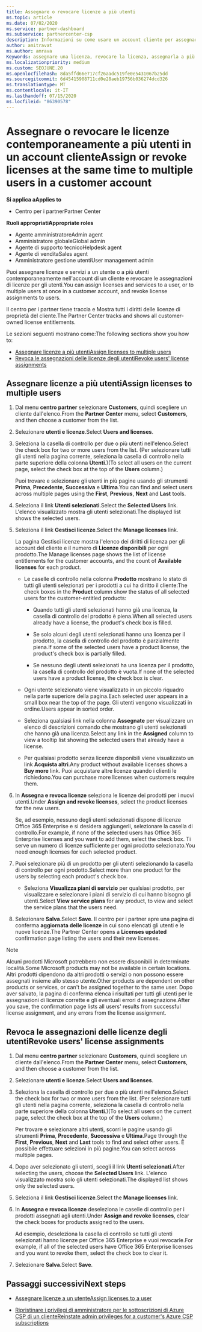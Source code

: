 ```yaml
---
title: Assegnare o revocare licenze a più utenti
ms.topic: article
ms.date: 07/02/2020
ms.service: partner-dashboard
ms.subservice: partnercenter-csp
description: Informazioni su come usare un account cliente per assegnare o revocare licenze e servizi a un utente o a più utenti contemporaneamente.
author: amitravat
ms.author: amrava
Keywords: assegnare una licenza, revocare la licenza, assegnarla a più utenti,
ms.localizationpriority: medium
ms.custom: SEOJUNE.20
ms.openlocfilehash: 8da5ffd66e717cf26aadc519fe0e5431067b25dd
ms.sourcegitcommit: 6d45415908711cd0e28aeb19756b036274dcd326
ms.translationtype: MT
ms.contentlocale: it-IT
ms.lasthandoff: 07/15/2020
ms.locfileid: "86390578"
---
```

# <a name="assign-or-revoke-licenses-at-the-same-time-to-multiple-users-in-a-customer-account"></a><span data-ttu-id="ba3c8-104">Assegnare o revocare le licenze contemporaneamente a più utenti in un account cliente</span><span class="sxs-lookup"><span data-stu-id="ba3c8-104">Assign or revoke licenses at the same time to multiple users in a customer account</span></span>

<span data-ttu-id="ba3c8-105">**Si applica a**</span><span class="sxs-lookup"><span data-stu-id="ba3c8-105">**Applies to**</span></span>

- <span data-ttu-id="ba3c8-106">Centro per i partner</span><span class="sxs-lookup"><span data-stu-id="ba3c8-106">Partner Center</span></span>

<span data-ttu-id="ba3c8-107">**Ruoli appropriati**</span><span class="sxs-lookup"><span data-stu-id="ba3c8-107">**Appropriate roles**</span></span>

- <span data-ttu-id="ba3c8-108">Agente amministratore</span><span class="sxs-lookup"><span data-stu-id="ba3c8-108">Admin agent</span></span>
- <span data-ttu-id="ba3c8-109">Amministratore globale</span><span class="sxs-lookup"><span data-stu-id="ba3c8-109">Global admin</span></span>
- <span data-ttu-id="ba3c8-110">Agente di supporto tecnico</span><span class="sxs-lookup"><span data-stu-id="ba3c8-110">Helpdesk agent</span></span>
- <span data-ttu-id="ba3c8-111">Agente di vendita</span><span class="sxs-lookup"><span data-stu-id="ba3c8-111">Sales agent</span></span>
- <span data-ttu-id="ba3c8-112">Amministratore gestione utenti</span><span class="sxs-lookup"><span data-stu-id="ba3c8-112">User management admin</span></span>

<span data-ttu-id="ba3c8-113">Puoi assegnare licenze e servizi a un utente o a più utenti contemporaneamente nell'account di un cliente e revocare le assegnazioni di licenze per gli utenti.</span><span class="sxs-lookup"><span data-stu-id="ba3c8-113">You can assign licenses and services to a user, or to multiple users at once in a customer account, and revoke license assignments to users.</span></span>

<span data-ttu-id="ba3c8-114">Il centro per i partner tiene traccia e Mostra tutti i diritti delle licenze di proprietà del cliente.</span><span class="sxs-lookup"><span data-stu-id="ba3c8-114">The Partner Center tracks and shows all customer-owned license entitlements.</span></span>

<span data-ttu-id="ba3c8-115">Le sezioni seguenti mostrano come:</span><span class="sxs-lookup"><span data-stu-id="ba3c8-115">The following sections show you how to:</span></span>
- [<span data-ttu-id="ba3c8-116">Assegnare licenze a più utenti</span><span class="sxs-lookup"><span data-stu-id="ba3c8-116">Assign licenses to multiple users</span></span>](#assign-licenses-to-groups)
- [<span data-ttu-id="ba3c8-117">Revoca le assegnazioni delle licenze degli utenti</span><span class="sxs-lookup"><span data-stu-id="ba3c8-117">Revoke users' license assignments</span></span>](#revoking-licenses)

<a href="" id="assign-licenses-to-groups"></a>
## <a name="assign-licenses-to-multiple-users"></a><span data-ttu-id="ba3c8-118">Assegnare licenze a più utenti</span><span class="sxs-lookup"><span data-stu-id="ba3c8-118">Assign licenses to multiple users</span></span>

1. <span data-ttu-id="ba3c8-119">Dal menu **centro partner** selezionare **Customers**, quindi scegliere un cliente dall'elenco.</span><span class="sxs-lookup"><span data-stu-id="ba3c8-119">From the **Partner Center** menu, select **Customers**, and then choose a customer from the list.</span></span>

2. <span data-ttu-id="ba3c8-120">Selezionare **utenti e licenze**.</span><span class="sxs-lookup"><span data-stu-id="ba3c8-120">Select **Users and licenses**.</span></span>

3. <span data-ttu-id="ba3c8-121">Seleziona la casella di controllo per due o più utenti nell'elenco.</span><span class="sxs-lookup"><span data-stu-id="ba3c8-121">Select the check box for two or more users from the list.</span></span> <span data-ttu-id="ba3c8-122">(Per selezionare tutti gli utenti nella pagina corrente, seleziona la casella di controllo nella parte superiore della colonna **Utenti**.)</span><span class="sxs-lookup"><span data-stu-id="ba3c8-122">(To select all users on the current page, select the check box at the top of the **Users** column.)</span></span>

    <span data-ttu-id="ba3c8-123">Puoi trovare e selezionare gli utenti in più pagine usando gli strumenti **Prima**, **Precedente**, **Successiva** e **Ultima**.</span><span class="sxs-lookup"><span data-stu-id="ba3c8-123">You can find and select users across multiple pages using the **First**, **Previous**, **Next** and **Last** tools.</span></span>

4. <span data-ttu-id="ba3c8-124">Seleziona il link **Utenti selezionati**.</span><span class="sxs-lookup"><span data-stu-id="ba3c8-124">Select the **Selected Users** link.</span></span> <span data-ttu-id="ba3c8-125">L'elenco visualizzato mostra gli utenti selezionati.</span><span class="sxs-lookup"><span data-stu-id="ba3c8-125">The displayed list shows the selected users.</span></span>

5. <span data-ttu-id="ba3c8-126">Seleziona il link **Gestisci licenze**.</span><span class="sxs-lookup"><span data-stu-id="ba3c8-126">Select the **Manage licenses** link.</span></span>

    <span data-ttu-id="ba3c8-127">La pagina Gestisci licenze mostra l'elenco dei diritti di licenza per gli account del cliente e il numero di **Licenze disponibili** per ogni prodotto.</span><span class="sxs-lookup"><span data-stu-id="ba3c8-127">The Manage licenses page shows the list of license entitlements for the customer accounts, and the count of **Available licenses** for each product.</span></span>

    - <span data-ttu-id="ba3c8-128">Le caselle di controllo nella colonna **Prodotto** mostrano lo stato di tutti gli utenti selezionati per i prodotti a cui ha diritto il cliente:</span><span class="sxs-lookup"><span data-stu-id="ba3c8-128">The check boxes in the **Product** column show the status of all selected users for the customer-entitled products:</span></span>

       - <span data-ttu-id="ba3c8-129">Quando tutti gli utenti selezionati hanno già una licenza, la casella di controllo del prodotto è piena.</span><span class="sxs-lookup"><span data-stu-id="ba3c8-129">When all selected users already have a license, the product's check box is filled.</span></span>

       - <span data-ttu-id="ba3c8-130">Se solo alcuni degli utenti selezionati hanno una licenza per il prodotto, la casella di controllo del prodotto è parzialmente piena.</span><span class="sxs-lookup"><span data-stu-id="ba3c8-130">If some of the selected users have a product license, the product's check box is partially filled.</span></span>

       - <span data-ttu-id="ba3c8-131">Se nessuno degli utenti selezionati ha una licenza per il prodotto, la casella di controllo del prodotto è vuota.</span><span class="sxs-lookup"><span data-stu-id="ba3c8-131">If none of the selected users have a product license, the check box is clear.</span></span>

    - <span data-ttu-id="ba3c8-132">Ogni utente selezionato viene visualizzato in un piccolo riquadro nella parte superiore della pagina.</span><span class="sxs-lookup"><span data-stu-id="ba3c8-132">Each selected user appears in a small box near the top of the page.</span></span> <span data-ttu-id="ba3c8-133">Gli utenti vengono visualizzati in ordine.</span><span class="sxs-lookup"><span data-stu-id="ba3c8-133">Users appear in sorted order.</span></span>

    - <span data-ttu-id="ba3c8-134">Seleziona qualsiasi link nella colonna **Assegnate** per visualizzare un elenco di descrizioni comando che mostrano gli utenti selezionati che hanno già una licenza.</span><span class="sxs-lookup"><span data-stu-id="ba3c8-134">Select any link in the **Assigned** column to view a tooltip list showing the selected users that already have a license.</span></span>

    - <span data-ttu-id="ba3c8-135">Per qualsiasi prodotto senza licenze disponibili viene visualizzato un link **Acquista altri**.</span><span class="sxs-lookup"><span data-stu-id="ba3c8-135">Any product without available licenses shows a **Buy more** link.</span></span> <span data-ttu-id="ba3c8-136">Puoi acquistare altre licenze quando i clienti le richiedono.</span><span class="sxs-lookup"><span data-stu-id="ba3c8-136">You can purchase more licenses when customers require them.</span></span>

6. <span data-ttu-id="ba3c8-137">In **Assegna e revoca licenze** seleziona le licenze dei prodotti per i nuovi utenti.</span><span class="sxs-lookup"><span data-stu-id="ba3c8-137">Under **Assign and revoke licenses**, select the product licenses for the new users.</span></span> 

   <span data-ttu-id="ba3c8-138">Se, ad esempio, nessuno degli utenti selezionati dispone di licenze Office 365 Enterprise e si desidera aggiungerli, selezionare la casella di controllo.</span><span class="sxs-lookup"><span data-stu-id="ba3c8-138">For example, if none of the selected users has Office 365 Enterprise licenses and you want to add them, select the check box.</span></span> <span data-ttu-id="ba3c8-139">Ti serve un numero di licenze sufficiente per ogni prodotto selezionato.</span><span class="sxs-lookup"><span data-stu-id="ba3c8-139">You need enough licenses for each selected product.</span></span>

7. <span data-ttu-id="ba3c8-140">Puoi selezionare più di un prodotto per gli utenti selezionando la casella di controllo per ogni prodotto.</span><span class="sxs-lookup"><span data-stu-id="ba3c8-140">Select more than one product for the users by selecting each product's check box.</span></span>
    -   <span data-ttu-id="ba3c8-141">Seleziona **Visualizza piani di servizio** per qualsiasi prodotto, per visualizzare e selezionare i piani di servizio di cui hanno bisogno gli utenti.</span><span class="sxs-lookup"><span data-stu-id="ba3c8-141">Select **View service plans** for any product, to view and select the service plans that the users need.</span></span>

8. <span data-ttu-id="ba3c8-142">Selezionare **Salva**.</span><span class="sxs-lookup"><span data-stu-id="ba3c8-142">Select **Save**.</span></span> <span data-ttu-id="ba3c8-143">Il centro per i partner apre una pagina di conferma **aggiornata delle licenze** in cui sono elencati gli utenti e le nuove licenze.</span><span class="sxs-lookup"><span data-stu-id="ba3c8-143">The Partner Center opens a **Licenses updated** confirmation page listing the users and their new licenses.</span></span>

>[!NOTE]
><span data-ttu-id="ba3c8-144">Alcuni prodotti Microsoft potrebbero non essere disponibili in determinate località.</span><span class="sxs-lookup"><span data-stu-id="ba3c8-144">Some Microsoft products may not be available in certain locations.</span></span> <span data-ttu-id="ba3c8-145">Altri prodotti dipendono da altri prodotti o servizi o non possono essere assegnati insieme allo stesso utente.</span><span class="sxs-lookup"><span data-stu-id="ba3c8-145">Other products are dependent on other products or services, or can't be assigned together to the same user.</span></span> <span data-ttu-id="ba3c8-146">Dopo aver salvato, la pagina di conferma elenca i risultati per tutti gli utenti per le assegnazioni di licenze corrette e gli eventuali errori d assegnazione.</span><span class="sxs-lookup"><span data-stu-id="ba3c8-146">After you save, the confirmation page lists all users' results from successful license assignment, and any errors from the license assignment.</span></span>

<a href="" id="revoking-licenses"></a>
## <a name="revoke-users-license-assignments"></a><span data-ttu-id="ba3c8-147">Revoca le assegnazioni delle licenze degli utenti</span><span class="sxs-lookup"><span data-stu-id="ba3c8-147">Revoke users' license assignments</span></span>

1. <span data-ttu-id="ba3c8-148">Dal menu **centro partner** selezionare **Customers**, quindi scegliere un cliente dall'elenco.</span><span class="sxs-lookup"><span data-stu-id="ba3c8-148">From the **Partner Center** menu, select **Customers**, and then choose a customer from the list.</span></span>

2. <span data-ttu-id="ba3c8-149">Selezionare **utenti e licenze**.</span><span class="sxs-lookup"><span data-stu-id="ba3c8-149">Select **Users and licenses**.</span></span>

3. <span data-ttu-id="ba3c8-150">Seleziona la casella di controllo per due o più utenti nell'elenco.</span><span class="sxs-lookup"><span data-stu-id="ba3c8-150">Select the check box for two or more users from the list.</span></span> <span data-ttu-id="ba3c8-151">(Per selezionare tutti gli utenti nella pagina corrente, seleziona la casella di controllo nella parte superiore della colonna **Utenti**.)</span><span class="sxs-lookup"><span data-stu-id="ba3c8-151">(To select all users on the current page, select the check box at the top of the **Users** column.)</span></span>

    <span data-ttu-id="ba3c8-152">Per trovare e selezionare altri utenti, scorri le pagine usando gli strumenti **Prima**, **Precedente**, **Successiva** e **Ultima**.</span><span class="sxs-lookup"><span data-stu-id="ba3c8-152">Page through the **First**, **Previous**, **Next** and **Last** tools to find and select other users.</span></span> <span data-ttu-id="ba3c8-153">È possibile effettuare selezioni in più pagine.</span><span class="sxs-lookup"><span data-stu-id="ba3c8-153">You can select across multiple pages.</span></span>

4. <span data-ttu-id="ba3c8-154">Dopo aver selezionato gli utenti, scegli il link **Utenti selezionati**.</span><span class="sxs-lookup"><span data-stu-id="ba3c8-154">After selecting the users, choose the **Selected Users** link.</span></span> <span data-ttu-id="ba3c8-155">L'elenco visualizzato mostra solo gli utenti selezionati.</span><span class="sxs-lookup"><span data-stu-id="ba3c8-155">The displayed list shows only the selected users.</span></span>

5. <span data-ttu-id="ba3c8-156">Seleziona il link **Gestisci licenze**.</span><span class="sxs-lookup"><span data-stu-id="ba3c8-156">Select the **Manage licenses** link.</span></span>

6. <span data-ttu-id="ba3c8-157">In **Assegna e revoca licenze** deseleziona le caselle di controllo per i prodotti assegnati agli utenti.</span><span class="sxs-lookup"><span data-stu-id="ba3c8-157">Under **Assign and revoke licenses**, clear the check boxes for products assigned to the users.</span></span>

   <span data-ttu-id="ba3c8-158">Ad esempio, deseleziona la casella di controllo se tutti gli utenti selezionati hanno licenze per Office 365 Enterprise e vuoi revocarle.</span><span class="sxs-lookup"><span data-stu-id="ba3c8-158">For example, if all of the selected users have Office 365 Enterprise licenses and you want to revoke them, select the check box to clear it.</span></span>

7. <span data-ttu-id="ba3c8-159">Selezionare **Salva**.</span><span class="sxs-lookup"><span data-stu-id="ba3c8-159">Select **Save**.</span></span>

## <a name="next-steps"></a><span data-ttu-id="ba3c8-160">Passaggi successivi</span><span class="sxs-lookup"><span data-stu-id="ba3c8-160">Next steps</span></span>

- [<span data-ttu-id="ba3c8-161">Assegnare licenze a un utente</span><span class="sxs-lookup"><span data-stu-id="ba3c8-161">Assign licenses to a user</span></span>](assign-licenses-to-users.md)

- [<span data-ttu-id="ba3c8-162">Ripristinare i privilegi di amministratore per le sottoscrizioni di Azure CSP di un cliente</span><span class="sxs-lookup"><span data-stu-id="ba3c8-162">Reinstate admin privileges for a customer's Azure CSP subscriptions</span></span>](revoke-reinstate-csp.md)